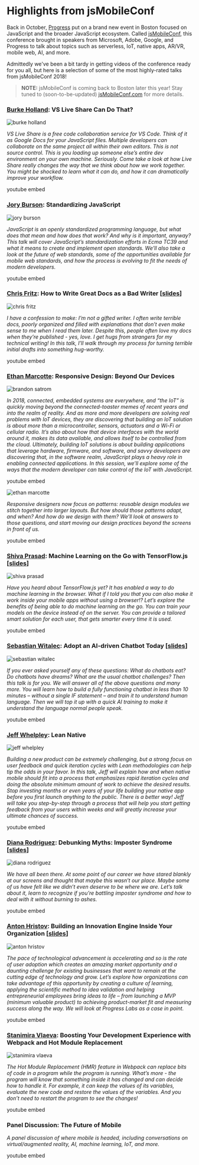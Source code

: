 # Highlights from jsMobileConf

Back in October, [Progress](https://www.progress.com/) put on a brand new event in Boston focused on JavaScript and the broader JavaScript ecosystem. Called [jsMobileConf](https://jsmobileconf.com/), this conference brought in speakers from Microsoft, Adobe, Google, and Progress to talk about topics such as serverless, IoT, native apps, AR/VR, mobile web, AI, and more.

Admittedly we've been a bit tardy in getting videos of the conference ready for you all, but here is a selection of some of the most highly-rated talks from jsMobileConf 2018!

> **NOTE:** jsMobileConf is coming back to Boston later this year! Stay tuned to (soon-to-be-updated) [jsMobileConf.com](https://jsmobileconf.com/) for more details.

### [Burke Holland](https://twitter.com/burkeholland): VS Live Share Can Do That?

![burke holland](burkeholland.jpg)

*VS Live Share is a free code collaboration service for VS Code. Think of it as Google Docs for your JavaScript files. Multiple developers can collaborate on the same project all within their own editors. This is not source control. This is you loading up someone else’s entire dev environment on your own machine. Seriously. Come take a look at how Live Share really changes the way that we think about how we work together. You might be shocked to learn what it can do, and how it can dramatically improve your workflow.*

youtube embed

### [Jory Burson](https://twitter.com/jorydotcom): Standardizing JavaScript

![jory burson](joryburson.jpg)

*JavaScript is an openly standardized programming language, but what does that mean and how does that work? And why is it important, anyway? This talk will cover JavaScript’s standardization efforts in Ecma TC39 and what it means to create and implement open standards. We’ll also take a look at the future of web standards, some of the opportunities available for mobile web standards, and how the process is evolving to fit the needs of modern developers.*

youtube embed

### [Chris Fritz](https://twitter.com/chrisvfritz): How to Write Great Docs as a Bad Writer [[slides]()]

![chris fritz](chrisfritz.jpg)

*I have a confession to make: I’m not a gifted writer. I often write terrible docs, poorly organized and filled with explanations that don’t even make sense to me when I read them later. Despite this, people often love my docs when they’re published - yes, love. I get hugs from strangers for my technical writing! In this talk, I’ll walk through my process for turning terrible initial drafts into something hug-worthy.*

youtube embed

### [Ethan Marcotte](https://twitter.com/beep): Responsive Design: Beyond Our Devices

![brandon satrom](brandonsatrom.jpg)

*In 2018, connected, embedded systems are everywhere, and “the IoT” is quickly moving beyond the connected-toaster memes of recent years and into the realm of reality. And as more and more developers are solving real problems with IoT devices, they are discovering that building an IoT solution is about more than a microcontroller, sensors, actuators and a Wi-Fi or cellular radio. It’s also about how that device interfaces with the world around it, makes its data available, and allows itself to be controlled from the cloud. Ultimately, building IoT solutions is about building applications that leverage hardware, firmware, and software, and savvy developers are discovering that, in the software realm, JavaScript plays a heavy role in enabling connected applications. In this session, we’ll explore some of the ways that the modern developer can take control of the IoT with JavaScript.*

youtube embed

![ethan marcotte](ethanmarcotte.jpg)

*Responsive designers now focus on patterns: reusable design modules we stitch together into larger layouts. But how should those patterns adapt, and when? And how do we design with them? We’ll look at answers to those questions, and start moving our design practices beyond the screens in front of us.*

youtube embed

### [Shiva Prasad](https://twitter.com/MultiShiv19): Machine Learning on the Go with TensorFlow.js [[slides](https://shiv19.com/tfjsns)]

![shiva prasad](shivaprasad.jpg)

*Have you heard about TensorFlow.js yet? It has enabled a way to do machine learning in the browser. What if I told you that you can also make it work inside your mobile apps without using a browser!? Let’s explore the benefits of being able to do machine learning on the go. You can train your models on the device instead of on the server. You can provide a tailored smart solution for each user, that gets smarter every time it is used.*

youtube embed

### [Sebastian Witalec](https://twitter.com/sebawita): Adopt an AI-driven Chatbot Today [[slides](https://github.com/rdlauer/jsmobileconf-2018-speakers/blob/master/Witalec%20-%20Chat%20Bots.key?raw=true)]

![sebastian witalec](sebastianwitalec.jpg)

*If you ever asked yourself any of these questions: What do chatbots eat? Do chatbots have dreams? What are the usual chatbot challenges? Then this talk is for you. We will answer all of the above questions and many more. You will learn how to build a fully functioning chatbot in less than 10 minutes – without a single IF statement – and train it to understand human language. Then we will top it up with a quick AI training to make it understand the language normal people speak.*

youtube embed

### [Jeff Whelpley](https://twitter.com/jeffwhelpley): Lean Native

![jeff whelpley](jeffwhelpley.jpg)

*Building a new product can be extremely challenging, but a strong focus on user feedback and quick iteration cycles with Lean methodologies can help tip the odds in your favor. In this talk, Jeff will explain how and when native mobile should fit into a process that emphasizes rapid iteration cycles and doing the absolute minimum amount of work to achieve the desired results. Stop investing months or even years of your life building your native app before you first launch anything to the public. There is a better way! Jeff will take you step-by-step through a process that will help you start getting feedback from your users within weeks and will greatly increase your ultimate chances of success.*

youtube embed

### [Diana Rodriguez](https://twitter.com/cotufa82): Debunking Myths: Imposter Syndrome [[slides](https://slides.com/superdiana/rompiendomitos-4/#/)]

![diana rodriguez](dianarodriguez.jpg)

*We have all been there. At some point of our career we have stared blankly at our screens and thought that maybe this wasn’t our place. Maybe some of us have felt like we didn’t even deserve to be where we are. Let’s talk about it, learn to recognize if you’re battling imposter syndrome and how to deal with it without burning to ashes.*

youtube embed

### [Anton Hristov](https://twitter.com/AntonHristov): Building an Innovation Engine Inside Your Organization [[slides](https://github.com/rdlauer/jsmobileconf-2018-speakers/raw/master/Hristov%20-%20Building%20Innovation%20Engine.pdf)]

![anton hristov](antonhristov.jpg)

*The pace of technological advancement is accelerating and so is the rate of user adoption which creates an amazing market opportunity and a daunting challenge for existing businesses that want to remain at the cutting edge of technology and grow. Let’s explore how organizations can take advantage of this opportunity by creating a culture of learning, applying the scientific method to idea validation and helping entrepreneurial employees bring ideas to life – from launching a MVP (minimum valuable product) to achieving product-market fit and measuring success along the way. We will look at Progress Labs as a case in point.*

youtube embed

### [Stanimira Vlaeva](https://twitter.com/StanimiraVlaeva): Boosting Your Development Experience with Webpack and Hot Module Replacement

![stanimira vlaeva](stanimiravlaeva.jpg)

*The Hot Module Replacement (HMR) feature in Webpack can replace bits of code in a program while the program is running. What’s more - the program will know that something inside it has changed and can decide how to handle it. For example, it can keep the values of its variables, evaluate the new code and restore the values of the variables. And you don’t need to restart the program to see the changes!*

youtube embed

### Panel Discussion: The Future of Mobile

*A panel discussion of where mobile is headed, including conversations on virtual/augmented reality, AI, machine learning, IoT, and more.*

youtube embed